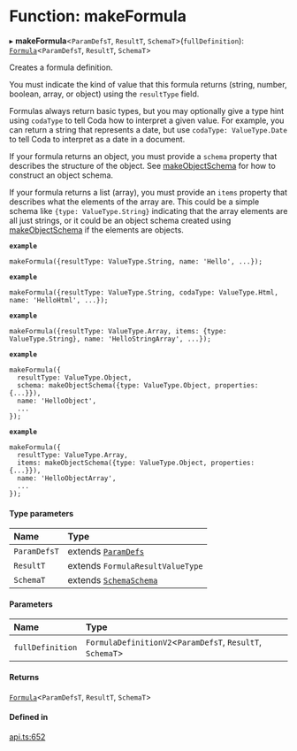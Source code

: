# Function: makeFormula

▸ **makeFormula**<`ParamDefsT`, `ResultT`, `SchemaT`\>(`fullDefinition`): [`Formula`](../types/Formula.md)<`ParamDefsT`, `ResultT`, `SchemaT`\>

Creates a formula definition.

You must indicate the kind of value that this formula returns (string, number, boolean, array, or object)
using the `resultType` field.

Formulas always return basic types, but you may optionally give a type hint using
`codaType` to tell Coda how to interpret a given value. For example, you can return
a string that represents a date, but use `codaType: ValueType.Date` to tell Coda
to interpret as a date in a document.

If your formula returns an object, you must provide a `schema` property that describes
the structure of the object. See [makeObjectSchema](makeObjectSchema.md) for how to construct an object schema.

If your formula returns a list (array), you must provide an `items` property that describes
what the elements of the array are. This could be a simple schema like `{type: ValueType.String}`
indicating that the array elements are all just strings, or it could be an object schema
created using [makeObjectSchema](makeObjectSchema.md) if the elements are objects.

**`example`**
```
makeFormula({resultType: ValueType.String, name: 'Hello', ...});
```

**`example`**
```
makeFormula({resultType: ValueType.String, codaType: ValueType.Html, name: 'HelloHtml', ...});
```

**`example`**
```
makeFormula({resultType: ValueType.Array, items: {type: ValueType.String}, name: 'HelloStringArray', ...});
```

**`example`**
```
makeFormula({
  resultType: ValueType.Object,
  schema: makeObjectSchema({type: ValueType.Object, properties: {...}}),
  name: 'HelloObject',
  ...
});
```

**`example`**
```
makeFormula({
  resultType: ValueType.Array,
  items: makeObjectSchema({type: ValueType.Object, properties: {...}}),
  name: 'HelloObjectArray',
  ...
});
```

#### Type parameters

| Name | Type |
| :------ | :------ |
| `ParamDefsT` | extends [`ParamDefs`](../types/ParamDefs.md) |
| `ResultT` | extends `FormulaResultValueType` |
| `SchemaT` | extends [`Schema`](../types/Schema.md)[`Schema`](../types/Schema.md) |

#### Parameters

| Name | Type |
| :------ | :------ |
| `fullDefinition` | `FormulaDefinitionV2`<`ParamDefsT`, `ResultT`, `SchemaT`\> |

#### Returns

[`Formula`](../types/Formula.md)<`ParamDefsT`, `ResultT`, `SchemaT`\>

#### Defined in

[api.ts:652](https://github.com/coda/packs-sdk/blob/main/api.ts#L652)
